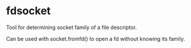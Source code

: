 fdsocket
========

Tool for determining socket family of a file descriptor.

Can be used with socket.fromfd() to open a fd without knowing its family.
